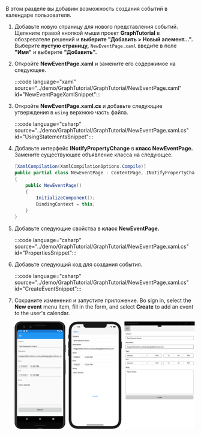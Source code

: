 <!-- markdownlint-disable MD002 MD041 -->

В этом разделе вы добавим возможность создания событий в календаре пользователя.

1. Добавьте новую страницу для нового представления событий. Щелкните правой кнопкой мыши проект **GraphTutorial** в обозревателе решений и **выберите "Добавить > Новый элемент...".** Выберите **пустую страницу,** `NewEventPage.xaml` введите в поле **"Имя"** и выберите **"Добавить".**

1. Откройте **NewEventPage.xaml** и замените его содержимое на следующее.

    :::code language="xaml" source="../demo/GraphTutorial/GraphTutorial/NewEventPage.xaml" id="NewEventPageXamlSnippet":::

1. Откройте **NewEventPage.xaml.cs** и добавьте следующие утверждения в `using` верхнюю часть файла.

    :::code language="csharp" source="../demo/GraphTutorial/GraphTutorial/NewEventPage.xaml.cs" id="UsingStatementsSnippet":::

1. Добавьте интерфейс **INotifyPropertyChange** в **класс NewEventPage.** Замените существующее объявление класса на следующее.

    ```csharp
    [XamlCompilation(XamlCompilationOptions.Compile)]
    public partial class NewEventPage : ContentPage, INotifyPropertyChanged
    {
        public NewEventPage()
        {
            InitializeComponent();
            BindingContext = this;
        }
    }
    ```

1. Добавьте следующие свойства в **класс NewEventPage.**

    :::code language="csharp" source="../demo/GraphTutorial/GraphTutorial/NewEventPage.xaml.cs" id="PropertiesSnippet":::

1. Добавьте следующий код для создания события.

    :::code language="csharp" source="../demo/GraphTutorial/GraphTutorial/NewEventPage.xaml.cs" id="CreateEventSnippet":::

1. Сохраните изменения и запустите приложение. Во sign in, select the **New event** menu item, fill in the form, and select **Create** to add an event to the user's calendar.

    ![Снимок экрана: новая страница события](images/new-event-page.png)
